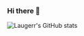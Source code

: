 ### Hi there 👋

![Laugerr's GitHub stats](https://github-readme-stats.vercel.app/api?username=Laugerr&show_icons=true&theme=gradient)
